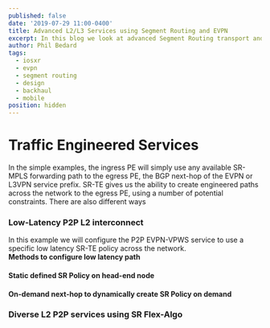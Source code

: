 ```yaml
---
published: false 
date: '2019-07-29 11:00-0400'
title: Advanced L2/L3 Services using Segment Routing and EVPN  
excerpt: In this blog we look at advanced Segment Routing transport and EVPN service use cases. These include multi-plane networks, constraint-based traffic engineering, EVPN multi-homing, and Anycast IRB for L2VPN/L3VPN integration.   
author: Phil Bedard
tags:
  - iosxr
  - evpn 
  - segment routing 
  - design  
  - backhaul 
  - mobile  
position: hidden 
---
```



# Traffic Engineered Services  
In the simple examples, the ingress PE will simply use any available SR-MPLS forwarding path to the egress PE, the BGP next-hop of the EVPN or L3VPN service prefix. SR-TE gives us the ability to create engineered paths across the network to the egress PE, using a number of potential constraints. There are also different ways  
### Low-Latency P2P L2 interconnect 
In this example we will configure the P2P EVPN-VPWS service to use a specific low latency SR-TE policy across the network.   
<b>Methods to configure low latency path</b> 
#### Static defined SR Policy on head-end node 
#### On-demand next-hop to dynamically create SR Policy on demand 
### Diverse L2 P2P services using SR Flex-Algo 

